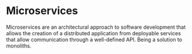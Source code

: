 # Microservices

Microservices are an architectural approach to software development that allows the creation of a distributed application from deployable services that allow communication through a well-defined API. Being a solution to monoliths.